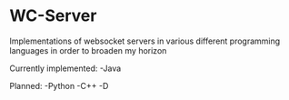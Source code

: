 # WC-Server

Implementations of websocket servers in various different programming languages in order to broaden my horizon

Currently implemented:
-Java

Planned:
-Python
-C++
-D
